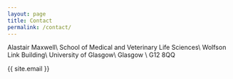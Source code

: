 ```yaml
---
layout: page
title: Contact
permalink: /contact/
---
```



Alastair Maxwell\\
School of Medical and Veterinary Life Sciences\\
Wolfson Link Building\\
University of Glasgow\\
Glasgow \\
G12 8QQ

{{ site.email }}
